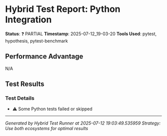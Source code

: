 # Hybrid Test Report: Python Integration

**Status**: ❓ PARTIAL
**Timestamp**: 2025-07-12_19-03-20
**Tools Used**: pytest, hypothesis, pytest-benchmark

## Performance Advantage
N/A

## Test Results

### Test Details

- ⚠️ Some Python tests failed or skipped

---
*Generated by Hybrid Test Runner at 2025-07-12 19:03:49.535959*
*Strategy: Use both ecosystems for optimal results*
